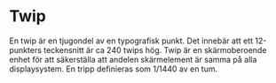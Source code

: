 # Twip

En twip är en tjugondel av en typografisk punkt. Det innebär att ett 12-punkters
teckensnitt är ca 240 twips hög. Twip är en skärmoberoende enhet för att
säkerställa att andelen skärmelement är samma på alla displaysystem. En tripp
definieras som 1/1440 av en tum.
